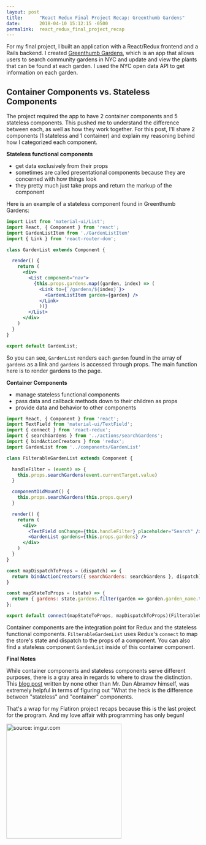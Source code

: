 ```yaml
---
layout: post
title:      "React Redux Final Project Recap: Greenthumb Gardens"
date:       2018-04-10 15:12:15 -0500
permalink:  react_redux_final_project_recap
---
```


For my final project, I built an application with a React/Redux frontend and a Rails backend. I created [Greenthumb Gardens](https://github.com/hcarnes/greenthumb), which is an app that allows users to search community gardens in NYC and update and view the plants that can be found at each garden. I used the NYC open data API to get information on each garden.

## Container Components vs. Stateless Components

The project required the app to have 2 container components and 5 stateless components. This pushed me to understand the difference between each, as well as how they work together. For this post, I'll share 2 components (1 stateless and 1 container) and explain my reasoning behind how I categorized each component.

**Stateless functional components**

* get data exclusively from their props
* sometimes are called presentational components because they are concerned with how things look
* they pretty much just take props and return the markup of the component

Here is an example of a stateless component found in Greenthumb Gardens:

```jsx
import List from 'material-ui/List';
import React, { Component } from 'react';
import GardenListItem from './GardenListItem'
import { Link } from 'react-router-dom';

class GardenList extends Component {

  render() {
    return (
      <div>
        <List component="nav">
          {this.props.gardens.map((garden, index) => (
            <Link to={`/gardens/${index}`}>
              <GardenListItem garden={garden} />
            </Link>
            ))}
        </List>
      </div>
    )
  }
}

export default GardenList;
```
So you can see, `GardenList` renders each `garden` found in the array of `gardens` as a link and `gardens` is accessed through props. The main function here is to render gardens to the page.

**Container Components**

* manage stateless functional components
* pass data and callback methods down to their children as props
* provide data and behavior to other components


```jsx
import React, { Component } from 'react';
import TextField from 'material-ui/TextField';
import { connect } from 'react-redux';
import { searchGardens } from '../actions/searchGardens';
import { bindActionCreators } from 'redux';
import GardenList from '../components/GardenList'

class FilterableGardenList extends Component {

  handleFilter = (event) => {
    this.props.searchGardens(event.currentTarget.value)
  }

  componentDidMount() {
    this.props.searchGardens(this.props.query)
  }

  render() {
    return (
      <div>
        <TextField onChange={this.handleFilter} placeholder="Search" />
        <GardenList gardens={this.props.gardens} />
      </div>
    )
  }
}

const mapDispatchToProps = (dispatch) => {
  return bindActionCreators({ searchGardens: searchGardens }, dispatch)
}

const mapStateToProps = (state) => {
  return { gardens: state.gardens.filter(garden => garden.garden_name.toLowerCase().includes(state.query)) };
};

export default connect(mapStateToProps, mapDispatchToProps)(FilterableGardenList)
```
Container components are the integration point for Redux and the stateless functional components. `FilterableGardenList` uses Redux's `connect` to map the store's state and dispatch to the props of a component. You can also find a stateless component `GardenList` inside of this container component.

**Final Notes**

While container components and stateless components serve different purposes, there is a gray area in regards to where to draw the distinction. This [blog post](https://medium.com/@dan_abramov/smart-and-dumb-components-7ca2f9a7c7d0) written by none other than Mr. Dan Abramov himself, was extremely helpful in terms of figuring out "What the heck is the difference between "stateless" and "container" components.

That's a wrap for my Flatiron project recaps because this is the last project for the program. And my love affair with programming has only begun!

<img src="https://i.imgur.com/yxWLcMz.gif" title="source: imgur.com" height="300" width="300" class="img-responsive">


